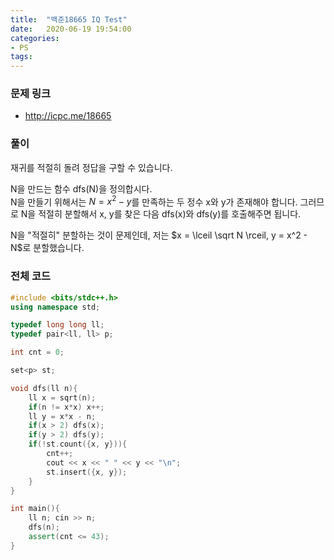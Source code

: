 ```yaml
---
title:  "백준18665 IQ Test"
date:   2020-06-19 19:54:00
categories:
- PS
tags:
---
```


### 문제 링크
* http://icpc.me/18665

### 풀이
재귀를 적절히 돌려 정답을 구할 수 있습니다.

N을 만드는 함수 dfs(N)을 정의합시다.<br>
N을 만들기 위해서는 $N = x^2 - y$를 만족하는 두 정수 x와 y가 존재해야 합니다. 그러므로 N을 적절히 분할해서 x, y를 찾은 다음 dfs(x)와 dfs(y)를 호출해주면 됩니다.

N을 "적절히" 분할하는 것이 문제인데, 저는 $x = \lceil \sqrt N \rceil, y = x^2 - N$로 분할했습니다.

### 전체 코드
```cpp
#include <bits/stdc++.h>
using namespace std;

typedef long long ll;
typedef pair<ll, ll> p;

int cnt = 0;

set<p> st;

void dfs(ll n){
    ll x = sqrt(n);
    if(n != x*x) x++;
    ll y = x*x - n;
    if(x > 2) dfs(x);
    if(y > 2) dfs(y);
    if(!st.count({x, y})){
        cnt++;
        cout << x << " " << y << "\n";
        st.insert({x, y});
    }
}

int main(){
    ll n; cin >> n;
    dfs(n);
    assert(cnt <= 43);
}
```
